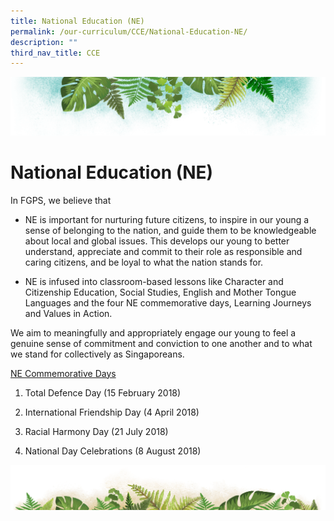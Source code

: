 ```yaml
---
title: National Education (NE)
permalink: /our-curriculum/CCE/National-Education-NE/
description: ""
third_nav_title: CCE
---
```

![](/images/Banner.png)

# **National Education (NE)**

In FGPS, we believe that

*   NE is important for nurturing future citizens, to inspire in our young a sense of belonging to the nation, and guide them to be knowledgeable about local and global issues. This develops our young to better understand, appreciate and commit to their role as responsible and caring citizens, and be loyal to what the nation stands for.   
    
*   NE is infused into classroom-based lessons like Character and Citizenship Education, Social Studies, English and Mother Tongue Languages and the four NE commemorative days, Learning Journeys and Values in Action.   
    
We aim to meaningfully and appropriately engage our young to feel a genuine sense of commitment and conviction to one another and to what we stand for collectively as Singaporeans.

 
<u>NE Commemorative Days</u>

1) Total Defence Day (15 February 2018)

2) International Friendship Day (4 April 2018)

3) Racial Harmony Day (21 July 2018)

4) National Day Celebrations (8 August 2018)

![](/images/bg-bottom.png)